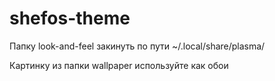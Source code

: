 # shefos-theme



Папку  look-and-feel  закинуть по пути   ~/.local/share/plasma/


 Картинку из папки wallpaper используйте как обои
